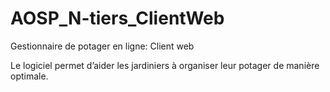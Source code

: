 # AOSP_N-tiers_ClientWeb
Gestionnaire de potager en ligne: Client web

Le logiciel permet d’aider les jardiniers à organiser leur potager de manière optimale.
